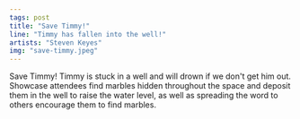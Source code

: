 ```yaml
---
tags: post
title: "Save Timmy!"
line: "Timmy has fallen into the well!"
artists: "Steven Keyes"
img: "save-timmy.jpeg"
---
```


Save Timmy! Timmy is stuck in a well and will drown if we don't get him out. Showcase attendees find marbles hidden throughout the space and deposit them in the well to raise the water level, as well as spreading the word to others encourage them to find marbles.